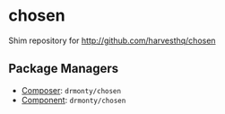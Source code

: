 chosen
======

Shim repository for http://github.com/harvesthq/chosen

Package Managers
----------------

* [Composer](http://packagist.org/packages/drmonty/chosen): `drmonty/chosen`
* [Component](http://component.io): `drmonty/chosen`